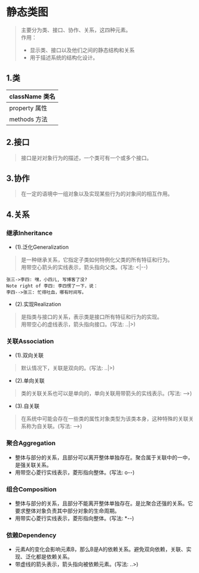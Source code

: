 # 静态类图

> 主要分为类、接口、协作、关系，这四种元素。  
> 作用：  
> * 显示类、接口以及他们之间的静态结构和关系
> * 用于描述系统的结构化设计。

## 1.类

| className 类名     |
| :--------         |
| property  属性     |
| methods   方法     |

## 2.接口

> 接口是对对象行为的描述，一个类可有一个或多个接口。

## 3.协作

> 在一定的语境中一组对象以及实现某些行为的对象间的相互作用。

## 4.关系

### 继承Inheritance
* (1).泛化Generalization
> 是一种继承关系，它指定子类如何特例化父类的所有特征和行为。  
> 用带空心箭头的实线表示，箭头指向父类。(写法: <|--)  

```sequence
张三->李四: 嘿，小四儿, 写博客了没?
Note right of 李四: 李四愣了一下，说：
李四-->张三: 忙得吐血，哪有时间写。
```

* (2).实现Realization
> 是指类与接口的关系，表示类是接口所有特征和行为的实现。  
> 用带空心的虚线表示，箭头指向接口。(写法: ..|>)  

### 关联Association
* (1).双向关联
> 默认情况下，关联是双向的。(写法: ..|>)

* (2).单向关联
> 类的关联关系也可以是单向的，单向关联用带箭头的实线表示。(写法: -->)

* (3).自关联
> 在系统中可能会存在一些类的属性对象类型为该类本身，这种特殊的关联关系称为自关联。(写法: -->)

### 聚合Aggregation
* 整体与部分的关系，且部分可以离开整体单独存在。聚合属于关联中的一中，是强关联关系。
* 用带空心菱行实线表示，菱形指向整体。(写法: o--)

### 组合Composition
* 整体与部分的关系，且部分不能离开整体单独存在。是比聚合还强的关系。它要求整体对象负责其中部分对象的生命周期。
* 用带实心菱行实线表示，菱形指向整体。(写法: *--)


### 依赖Dependency
* 元素A的变化会影响元素B，那么B是A的依赖关系。避免双向依赖，关联、实现、泛化都是依赖关系。
* 带虚线的箭头表示，箭头指向被依赖元素。(写法: ..>)





